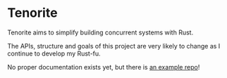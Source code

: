# Tenorite

Tenorite aims to simplify building concurrent systems with Rust.

The APIs, structure and goals of this project are very likely to change as I continue to develop my Rust-fu.

No proper documentation exists yet, but there is [an example repo](https://github.com/KennethWilke/tenorite-example)!
